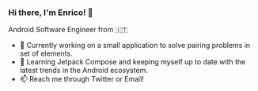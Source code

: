 ### Hi there, I'm Enrico! 👋

Android Software Engineer from 🇮🇹

- 🔭 Currently working on a small application to solve pairing problems in set of elements.
- 🌱 Learning Jetpack Compose and keeping myself up to date with the latest trends in the Android ecosystem.
- 📫 Reach me through Twitter or Email!

<!--
**PizzaMarinara/PizzaMarinara** is a ✨ _special_ ✨ repository because its `README.md` (this file) appears on your GitHub profile.

Here are some ideas to get you started:

- 🔭 I’m currently working on ...
- 🌱 I’m currently learning ...
- 👯 I’m looking to collaborate on ...
- 🤔 I’m looking for help with ...
- 💬 Ask me about ...
- 📫 How to reach me: ...
- 😄 Pronouns: ...
- ⚡ Fun fact: ...
-->
